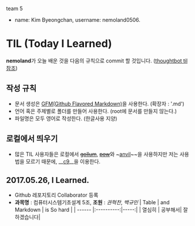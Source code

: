  team 5

  - name: Kim Byeongchan, username: nemoland0506.
 

 # TIL (Today I Learned)
 
 **nemoland**가 오늘 배운 것을 다음의 규칙으로 commit 할 것입니다. ([thoughtbot til 참조](https://github.com/thoughtbot/til))

 ## 작성 규칙
  - 문서 생성은 [GFM(Github Flavored Markdown)](http://help.github.com/articles/github-flavored-markdwon/)을 사용한다. (확장자 : '.md') 
  - 언어 혹은 주제별로 폴더를 만들어 사용한다. (root에 문서를 만들지 않는다.)
  - 파일명은 모두 영어로 작성한다. (한글사용 지양)
  
 ## 로컬에서 띄우기
  - 많은 TIL 사용자들은 로컬에서 ~~[gollum](https://github.com/gollum/gollum)~~, ~~[pow](http://pow.cx/)~~와 ~[anvil](http://anvilformac.com/)~~을 사용하지만
    저는 사용법을 모르기 때문에, __[c9](https://c9.io)__을 이용한다.
 
 ## 2017.05.26, I Learned.
  - Github 레포지토리 Collaborator 등록
  - __과목명__ : 컴퓨터시스템기초설계 5조, __조원__ : *권혁찬*, *백규민*
  | Table | and Markdown | is So hard |
  | ------ |:----------:|-----:|
  | 열심히 | 공부해서| 잘하겠습니다|
  
